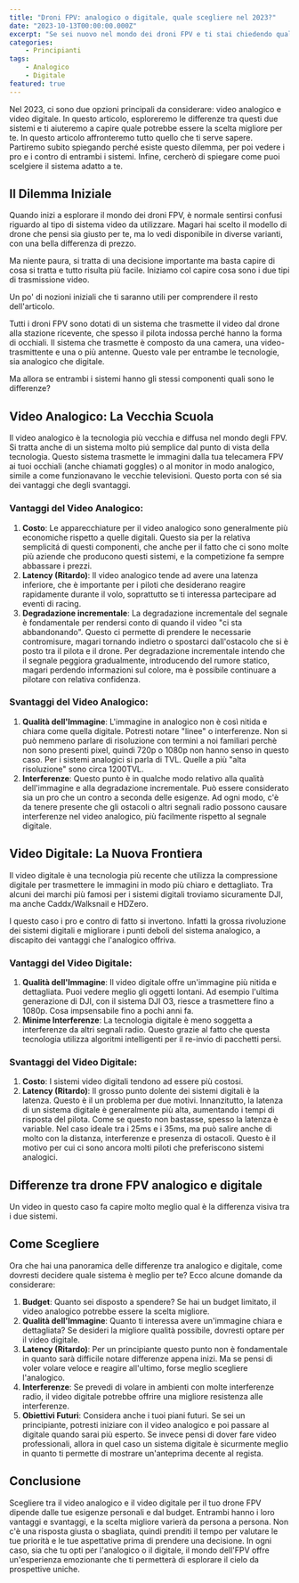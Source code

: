 ```yaml
---
title: "Droni FPV: analogico o digitale, quale scegliere nel 2023?"
date: "2023-10-13T00:00:00.000Z"
excerpt: "Se sei nuovo nel mondo dei droni FPV e ti stai chiedendo quale tipo di trasmissione video sia meglio per te, sei nel posto giusto."
categories:
    - Principianti
tags: 
    - Analogico
    - Digitale
featured: true
---
```


Nel 2023, ci sono due opzioni principali da considerare: video analogico e video digitale. In questo articolo, esploreremo le differenze tra questi due sistemi e ti aiuteremo a capire quale potrebbe essere la scelta migliore per te. In questo articolo affronteremo tutto quello che ti serve sapere. Partiremo subito spiegando perché esiste questo dilemma, per poi vedere i pro e i contro di entrambi i sistemi. Infine, cercherò di spiegare come puoi scelgiere il sistema adatto a te.

## Il Dilemma Iniziale

Quando inizi a esplorare il mondo dei droni FPV, è normale sentirsi confusi riguardo al tipo di sistema video da utilizzare. Magari hai scelto il modello di drone che pensi sia giusto per te, ma lo vedi disponibile in diverse varianti, con una bella differenza di prezzo. 

Ma niente paura, si tratta di una decisione importante ma basta capire di cosa si tratta e tutto risulta più facile. Iniziamo col capire cosa sono i due tipi di trasmissione video.

Un po' di nozioni iniziali che ti saranno utili per comprendere il resto dell'articolo. 

Tutti i droni FPV sono dotati di un sistema che trasmette il video dal drone alla stazione ricevente, che spesso il pilota indossa perché hanno la forma di occhiali. Il sistema che trasmette è composto da una camera, una video-trasmittente e una o più antenne. Questo vale per entrambe le tecnologie, sia analogico che digitale. 

Ma allora se entrambi i sistemi hanno gli stessi componenti quali sono le differenze?

## Video Analogico: La Vecchia Scuola

Il video analogico è la tecnologia più vecchia e diffusa nel mondo degli FPV. Si tratta anche di un sistema molto piú semplice dal punto di vista della tecnologia. Questo sistema trasmette le immagini dalla tua telecamera FPV ai tuoi occhiali (anche chiamati goggles) o al monitor in modo analogico, simile a come funzionavano le vecchie televisioni. Questo porta con sé sia dei vantaggi che degli svantaggi. 

### Vantaggi del Video Analogico:

1. **Costo**: Le apparecchiature per il video analogico sono generalmente più economiche rispetto a quelle digitali. Questo sia per la relativa semplicitá di questi componenti, che anche per il fatto che ci sono molte più aziende che producono questi sistemi, e la competizione fa sempre abbassare i prezzi.
2. **Latency (Ritardo)**: Il video analogico tende ad avere una latenza inferiore, che è importante per i piloti che desiderano reagire rapidamente durante il volo, soprattutto se ti interessa partecipare ad eventi di racing.
3. **Degradazione incrementale**: La degradazione incrementale del segnale è fondamentale per rendersi conto di quando il video "ci sta abbandonando". Questo ci permette di prendere le necessarie contromisure, magari tornando indietro o spostarci dall'ostacolo che si è posto tra il pilota e il drone. Per degradazione incrementale intendo che il segnale peggiora gradualmente, introducendo del rumore statico, magari perdendo informazioni sul colore, ma è possibile continuare a pilotare con relativa confidenza. 

### Svantaggi del Video Analogico:

1. **Qualità dell'Immagine**: L'immagine in analogico non è così nitida e chiara come quella digitale. Potresti notare "linee" o interferenze. Non si può nemmeno parlare di risoluzione con termini a noi familiari perchè non sono presenti pixel, quindi 720p o 1080p non hanno senso in questo caso. Per i sistemi analogici si parla di TVL. Quelle a più "alta risoluzione" sono circa 1200TVL.
2. **Interferenze**: Questo punto è in qualche modo relativo alla qualità dell'immagine e alla degradazione incrementale. Può essere considerato sia un pro che un contro a seconda delle esigenze. Ad ogni modo, c'è da tenere presente che gli ostacoli o altri segnali radio possono causare interferenze nel video analogico, più facilmente rispetto al segnale digitale. 


## Video Digitale: La Nuova Frontiera

Il video digitale è una tecnologia più recente che utilizza la compressione digitale per trasmettere le immagini in modo più chiaro e dettagliato. Tra alcuni dei marchi più famosi per i sistemi digitali troviamo sicuramente DJI, ma anche Caddx/Walksnail e HDZero. 

I questo caso i pro e contro di fatto si invertono. Infatti la grossa rivoluzione dei sistemi digitali e migliorare i punti deboli del sistema analogico, a discapito dei vantaggi che l'analogico offriva.

### Vantaggi del Video Digitale:

1. **Qualità dell'Immagine**: Il video digitale offre un'immagine più nitida e dettagliata. Puoi vedere meglio gli oggetti lontani. Ad esempio l'ultima generazione di DJI, con il sistema DJI O3, riesce a trasmettere fino a 1080p. Cosa impsensabile fino a pochi anni fa.
2. **Minime Interferenze**: La tecnologia digitale è meno soggetta a interferenze da altri segnali radio. Questo grazie al fatto che questa tecnologia utilizza algoritmi intelligenti per il re-invio di pacchetti persi. 


### Svantaggi del Video Digitale:

1. **Costo**: I sistemi video digitali tendono ad essere più costosi.
2. **Latency (Ritardo)**: Il grosso punto dolente dei sistemi digitali è la latenza. Questo è il un problema per due motivi. Innanzitutto, la latenza di un sistema digitale è generalmente più alta, aumentando i tempi di risposta del pilota. Come se questo non bastasse, spesso la latenza è variable. Nel caso ideale tra i 25ms e i 35ms, ma può salire anche di molto con la distanza, interferenze e presenza di ostacoli. Questo è il motivo per cui ci sono ancora molti piloti che preferiscono sistemi analogici.


## Differenze tra drone FPV analogico e digitale

Un video in questo caso fa capire molto meglio qual è la differenza visiva tra i due sistemi.

<YouTubeEmbed link="https://youtu.be/5kt7i-cRgOg?si=Omb9jCqMvJuELBLQ"/>


## Come Scegliere

Ora che hai una panoramica delle differenze tra analogico e digitale, come dovresti decidere quale sistema è meglio per te? Ecco alcune domande da considerare:

1. **Budget**: Quanto sei disposto a spendere? Se hai un budget limitato, il video analogico potrebbe essere la scelta migliore.
2. **Qualità dell'Immagine**: Quanto ti interessa avere un'immagine chiara e dettagliata? Se desideri la migliore qualità possibile, dovresti optare per il video digitale.
3. **Latency (Ritardo)**: Per un principiante questo punto non è fondamentale in quanto sarà difficile notare differenze appena inizi. Ma se pensi di voler volare veloce e reagire all'ultimo, forse meglio scegliere l'analogico.
4. **Interferenze**: Se prevedi di volare in ambienti con molte interferenze radio, il video digitale potrebbe offrire una migliore resistenza alle interferenze.
5. **Obiettivi Futuri**: Considera anche i tuoi piani futuri. Se sei un principiante, potresti iniziare con il video analogico e poi passare al digitale quando sarai più esperto. Se invece pensi di dover fare video professionali, allora in quel caso un sistema digitale è sicurmente meglio in quanto ti permette di mostrare un'anteprima decente al regista.

## Conclusione

Scegliere tra il video analogico e il video digitale per il tuo drone FPV dipende dalle tue esigenze personali e dal budget. Entrambi hanno i loro vantaggi e svantaggi, e la scelta migliore varierà da persona a persona. Non c'è una risposta giusta o sbagliata, quindi prenditi il tempo per valutare le tue priorità e le tue aspettative prima di prendere una decisione. In ogni caso, sia che tu opti per l'analogico o il digitale, il mondo dell'FPV offre un'esperienza emozionante che ti permetterà di esplorare il cielo da prospettive uniche. 